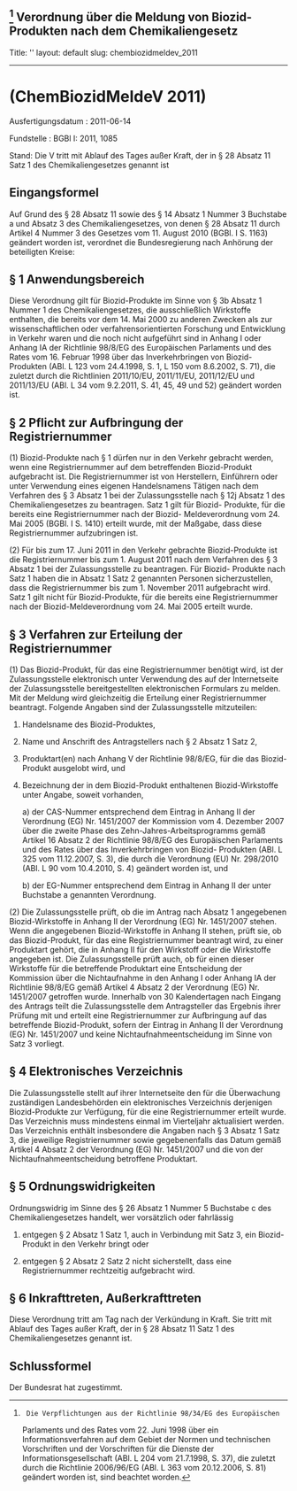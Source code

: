 [^F775370_01_BJNR108500011]
Verordnung über die Meldung von Biozid-Produkten nach dem
Chemikaliengesetz
---
Title: ''
layout: default
slug: chembiozidmeldev_2011

---

#  (ChemBiozidMeldeV 2011)

Ausfertigungsdatum
:   2011-06-14

Fundstelle
:   BGBl I: 2011, 1085

Stand: Die V tritt mit Ablauf des Tages außer Kraft, der in § 28 Absatz 11 Satz 1 des Chemikaliengesetzes genannt ist
[^F775370_01_BJNR108500011]:     Die Verpflichtungen aus der Richtlinie 98/34/EG des Europäischen
    Parlaments und des Rates vom 22. Juni 1998 über ein
    Informationsverfahren auf dem Gebiet der Normen und technischen
    Vorschriften und der Vorschriften für die Dienste der
    Informationsgesellschaft (ABl. L 204 vom 21.7.1998, S. 37), die
    zuletzt durch die Richtlinie 2006/96/EG (ABl. L 363 vom 20.12.2006, S.
    81) geändert worden ist, sind beachtet worden.


## Eingangsformel

Auf Grund des § 28 Absatz 11 sowie des § 14 Absatz 1 Nummer 3
Buchstabe a und Absatz 3 des Chemikaliengesetzes, von denen § 28
Absatz 11 durch Artikel 4 Nummer 3 des Gesetzes vom 11. August 2010
(BGBl. I S. 1163) geändert worden ist, verordnet die Bundesregierung
nach Anhörung der beteiligten Kreise:


## § 1 Anwendungsbereich

Diese Verordnung gilt für Biozid-Produkte im Sinne von § 3b Absatz 1
Nummer 1 des Chemikaliengesetzes, die ausschließlich Wirkstoffe
enthalten, die bereits vor dem 14. Mai 2000 zu anderen Zwecken als zur
wissenschaftlichen oder verfahrensorientierten Forschung und
Entwicklung in Verkehr waren und die noch nicht aufgeführt sind in
Anhang I oder Anhang IA der Richtlinie 98/8/EG des Europäischen
Parlaments und des Rates vom 16. Februar 1998 über das
Inverkehrbringen von Biozid-Produkten (ABl. L 123 vom 24.4.1998, S. 1,
L 150 vom 8.6.2002, S. 71), die zuletzt durch die Richtlinien
2011/10/EU, 2011/11/EU, 2011/12/EU und 2011/13/EU (ABl. L 34 vom
9\.2.2011, S. 41, 45, 49 und 52) geändert worden ist.


## § 2 Pflicht zur Aufbringung der Registriernummer

(1) Biozid-Produkte nach § 1 dürfen nur in den Verkehr gebracht
werden, wenn eine Registriernummer auf dem betreffenden Biozid-Produkt
aufgebracht ist. Die Registriernummer ist von Herstellern, Einführern
oder unter Verwendung eines eigenen Handelsnamens Tätigen nach dem
Verfahren des § 3 Absatz 1 bei der Zulassungsstelle nach § 12j Absatz
1 des Chemikaliengesetzes zu beantragen. Satz 1 gilt für Biozid-
Produkte, für die bereits eine Registriernummer nach der Biozid-
Meldeverordnung vom 24. Mai 2005 (BGBl. I S. 1410) erteilt wurde, mit
der Maßgabe, dass diese Registriernummer aufzubringen ist.

(2) Für bis zum 17. Juni 2011 in den Verkehr gebrachte Biozid-Produkte
ist die Registriernummer bis zum 1. August 2011 nach dem Verfahren des
§ 3 Absatz 1 bei der Zulassungsstelle zu beantragen. Für Biozid-
Produkte nach Satz 1 haben die in Absatz 1 Satz 2 genannten Personen
sicherzustellen, dass die Registriernummer bis zum 1. November 2011
aufgebracht wird. Satz 1 gilt nicht für Biozid-Produkte, für die
bereits eine Registriernummer nach der Biozid-Meldeverordnung vom 24.
Mai 2005 erteilt wurde.


## § 3 Verfahren zur Erteilung der Registriernummer

(1) Das Biozid-Produkt, für das eine Registriernummer benötigt wird,
ist der Zulassungsstelle elektronisch unter Verwendung des auf der
Internetseite der Zulassungsstelle bereitgestellten elektronischen
Formulars zu melden. Mit der Meldung wird gleichzeitig die Erteilung
einer Registriernummer beantragt. Folgende Angaben sind der
Zulassungsstelle mitzuteilen:

1.  Handelsname des Biozid-Produktes,


2.  Name und Anschrift des Antragstellers nach § 2 Absatz 1 Satz 2,


3.  Produktart(en) nach Anhang V der Richtlinie 98/8/EG, für die das
    Biozid-Produkt ausgelobt wird, und


4.  Bezeichnung der in dem Biozid-Produkt enthaltenen Biozid-Wirkstoffe
    unter Angabe, soweit vorhanden,

    a)  der CAS-Nummer entsprechend dem Eintrag in Anhang II der Verordnung
        (EG) Nr. 1451/2007 der Kommission vom 4. Dezember 2007 über die zweite
        Phase des Zehn-Jahres-Arbeitsprogramms gemäß Artikel 16 Absatz 2 der
        Richtlinie 98/8/EG des Europäischen Parlaments und des Rates über das
        Inverkehrbringen von Biozid- Produkten (ABl. L 325 vom 11.12.2007, S.
        3), die durch die Verordnung (EU) Nr. 298/2010 (ABl. L 90 vom
        10\.4.2010, S. 4) geändert worden ist, und


    b)  der EG-Nummer entsprechend dem Eintrag in Anhang II der unter
        Buchstabe a genannten Verordnung.







(2) Die Zulassungsstelle prüft, ob die im Antrag nach Absatz 1
angegebenen Biozid-Wirkstoffe in Anhang II der Verordnung (EG) Nr.
1451/2007 stehen. Wenn die angegebenen Biozid-Wirkstoffe in Anhang II
stehen, prüft sie, ob das Biozid-Produkt, für das eine
Registriernummer beantragt wird, zu einer Produktart gehört, die in
Anhang II für den Wirkstoff oder die Wirkstoffe angegeben ist. Die
Zulassungsstelle prüft auch, ob für einen dieser Wirkstoffe für die
betreffende Produktart eine Entscheidung der Kommission über die
Nichtaufnahme in den Anhang I oder Anhang IA der Richtlinie 98/8/EG
gemäß Artikel 4 Absatz 2 der Verordnung (EG) Nr. 1451/2007 getroffen
wurde. Innerhalb von 30 Kalendertagen nach Eingang des Antrags teilt
die Zulassungsstelle dem Antragsteller das Ergebnis ihrer Prüfung mit
und erteilt eine Registriernummer zur Aufbringung auf das betreffende
Biozid-Produkt, sofern der Eintrag in Anhang II der Verordnung (EG)
Nr. 1451/2007 und keine Nichtaufnahmeentscheidung im Sinne von Satz 3
vorliegt.


## § 4 Elektronisches Verzeichnis

Die Zulassungsstelle stellt auf ihrer Internetseite den für die
Überwachung zuständigen Landesbehörden ein elektronisches Verzeichnis
derjenigen Biozid-Produkte zur Verfügung, für die eine
Registriernummer erteilt wurde. Das Verzeichnis muss mindestens einmal
im Vierteljahr aktualisiert werden. Das Verzeichnis enthält
insbesondere die Angaben nach § 3 Absatz 1 Satz 3, die jeweilige
Registriernummer sowie gegebenenfalls das Datum gemäß Artikel 4 Absatz
2 der Verordnung (EG) Nr. 1451/2007 und die von der
Nichtaufnahmeentscheidung betroffene Produktart.


## § 5 Ordnungswidrigkeiten

Ordnungswidrig im Sinne des § 26 Absatz 1 Nummer 5 Buchstabe c des
Chemikaliengesetzes handelt, wer vorsätzlich oder fahrlässig

1.  entgegen § 2 Absatz 1 Satz 1, auch in Verbindung mit Satz 3, ein
    Biozid-Produkt in den Verkehr bringt oder


2.  entgegen § 2 Absatz 2 Satz 2 nicht sicherstellt, dass eine
    Registriernummer rechtzeitig aufgebracht wird.





## § 6 Inkrafttreten, Außerkrafttreten

Diese Verordnung tritt am Tag nach der Verkündung in Kraft. Sie tritt
mit Ablauf des Tages außer Kraft, der in § 28 Absatz 11 Satz 1 des
Chemikaliengesetzes genannt ist.


## Schlussformel

Der Bundesrat hat zugestimmt.

